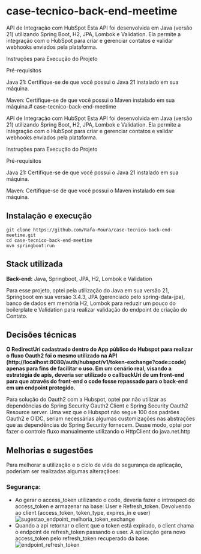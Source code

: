 # case-tecnico-back-end-meetime

API de Integração com HubSpot
Esta API foi desenvolvida em Java (versão 21) utilizando Spring Boot, H2, JPA, Lombok e Validation. Ela permite a integração com o HubSpot para criar e gerenciar contatos e validar webhooks enviados pela plataforma.

Instruções para Execução do Projeto

Pré-requisitos

Java 21: Certifique-se de que você possui o Java 21 instalado em sua máquina.

Maven: Certifique-se de que você possui o Maven instalado em sua máquina.# case-tecnico-back-end-meetime

API de Integração com HubSpot
Esta API foi desenvolvida em Java (versão 21) utilizando Spring Boot, H2, JPA, Lombok e Validation. Ela permite a integração com o HubSpot para criar e gerenciar contatos e validar webhooks enviados pela plataforma.

Instruções para Execução do Projeto

Pré-requisitos

Java 21: Certifique-se de que você possui o Java 21 instalado em sua máquina.

Maven: Certifique-se de que você possui o Maven instalado em sua máquina.

## Instalação e execução

````
git clone https://github.com/Rafa-Moura/case-tecnico-back-end-meetime.git
cd case-tecnico-back-end-meetime
mvn springboot:run
````
## Stack utilizada

**Back-end:** Java, Springboot, JPA, H2, Lombok e Validation

Para esse projeto, optei pela utilização do Java em sua versão 21, Springboot em sua versão 3.4.3, JPA (gerenciado pelo spring-data-jpa), banco de dados em memória H2, Lombok para reduzir um pouco do boilerplate e Validation para realizar validação do endpoint de criação do Contato.

## Decisões técnicas

**O RedirectUri cadastrado dentro do App público do Hubspot para realizar o fluxo Oauth2 foi o mesmo utilizado na API (http://localhost:8080/auth/hubspot/v1/token-exchange?code=code) apenas para fins de facilitar o uso. Em um cenário real, visando a estratégia de apis, deveria ser utilizado o callbackUri de um front-end para que através do front-end o code fosse repassado para o back-end em um endpoint protegido.**

Para solução do Oauth2 com a Hubspot, optei por não utilizar as dependências do Spring Security Oauth2 Client e Spring Security Oauth2 Resource server. Uma vez que o Hubspot não segue 100 dos padrões Oauth2 e OIDC, seriam necessárias algumas customizações nas abstrações que as dependências do Spring Security fornecem. Desse modo, optei por fazer o controle fluxo manualmente utilizando o HttpClient do java.net.http

## Melhorias e sugestões

Para melhorar a utilização e o ciclo de vida de segurança da aplicação, poderiam ser realizadas algumas alteraçãoes:

### Segurança:

- Ao gerar o access_token utilizando o code, deveria fazer o introspect do access_token e armazenar na base: User e Refresh_token. Devolvendo ao client (access_token, token_type, expires_in e user)
  ![sugestao_endpoint_melhoria_token_exchange](https://github.com/user-attachments/assets/15f413f6-0458-4c65-baa9-5c2d1129fc10)
- Quando a api retornar o client que o token está expirado, o client chama o endpoint de refresh_token passando o user. A aplicação gera novo access_token pelo refresh_token recuperado da base.
  ![endpoint_refresh_token](https://github.com/user-attachments/assets/0b057f9f-90d7-47cb-8e5e-d83d955c2848)

